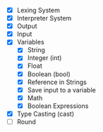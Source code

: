 - [x] Lexing System
- [x] Interpreter System
- [x] Output
- [x] Input
- [x] Variables
	- [x] String
	- [x] Integer (int)
	- [x] Float
	- [x] Boolean (bool)
    - [x] Reference in Strings
    - [x] Save input to a variable
    - [x] Math
    - [x] Boolean Expressions
- [x] Type Casting (cast)
- [ ] Round